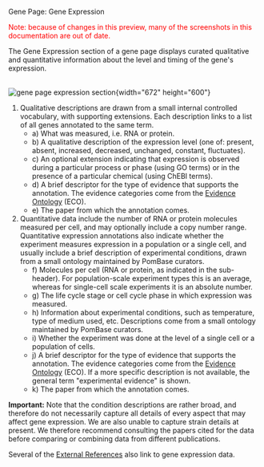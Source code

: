 Gene Page: Gene Expression

<div style="color: red">
  Note: because of changes in this preview, many of the screenshots in
  this documentation are out of date.
</div>

The Gene Expression section of a gene page displays curated qualitative
and quantitative information about the level and timing of the gene's
expression.

\
![gene page expression section](assets/gene_page_expression.png "Gene Page: Gene Expression"){width="672" height="600"}

1.  Qualitative descriptions are drawn from a small internal controlled
    vocabulary, with supporting extensions. Each description links to a
    list of all genes annotated to the same term.
    -   a\) What was measured, i.e. RNA or protein.
    -   b\) A qualitative description of the expression level (one of: present,
        absent, increased, decreased, unchanged, constant, fluctuates).
    -   c\) An optional extension indicating that expression is observed during a
        particular process or phase (using GO terms) or in the presence of a
        particular chemical (using ChEBI terms).
    -   d\) A brief descriptor for the type of evidence that supports the
        annotation. The evidence categories come from the [Evidence
        Ontology](http://www.evidenceontology.org/) (ECO).
    -   e\) The paper from which the annotation comes.
2.  Quantitative data include the number of RNA or protein molecules
    measured per cell, and may optionally include a copy number range.
    Quantitative expression annotations also indicate whether the
    experiment measures expression in a population or a single cell, and
    usually include a brief description of experimental conditions,
    drawn from a small ontology maintained by PomBase curators.
    -   f\) Molecules per cell (RNA or protein, as indicated in the sub-header).
        For population-scale experiment types this is an average, whereas for
        single-cell scale experiments it is an absolute number.
    -   g\) The life cycle stage or cell cycle phase in which expression was
        measured.
    -   h\) Information about experimental conditions, such as temperature, type
        of medium used, etc. Descriptions come from a small ontology maintained
        by PomBase curators.
    -   i\) Whether the experiment was done at the level of a single cell or a
        population of cells.
    -   j\) A brief descriptor for the type of evidence that supports the
        annotation. The evidence categories come from the [Evidence
        Ontology](http://www.evidenceontology.org/) (ECO). If a more specific
        description is not available, the general term "experimental evidence"
        is shown.
    -   k\) The paper from which the annotation comes.

**Important:** Note that the condition descriptions are rather broad,
and therefore do not necessarily capture all details of every aspect
that may affect gene expression. We are also unable to capture strain
details at present. We therefore recommend consulting the papers cited
for the data before comparing or combining data from different
publications.

Several of the [External
References](/documentation/gene-page-external-references) also link to
gene expression data.

